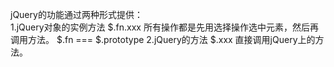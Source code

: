 jQuery的功能通过两种形式提供：  
	1.jQuery对象的实例方法 $.fn.xxx
		所有操作都是先用选择操作选中元素，然后再调用方法。
		$.fn === $.prototype
	2.jQuery的方法 $.xxx
		直接调用jQuery上的方法。
